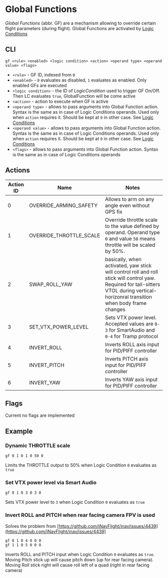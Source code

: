 # Global Functions

_Global Functions_ (abbr. GF) are a mechanism allowing to override certain flight parameters (during flight). Global Functions are activated by [Logic Conditions](Logic%20Conditions.md)

## CLI

`gf <rule> <enabled> <logic condition> <action> <operand type> <operand value> <flags>`

* `<rule>` - GF ID, indexed from `0`
* `<enabled>` - `0` evaluates as disabled, `1` evaluates as enabled. Only enabled GFs are executed
* `<logic condition>` - the ID of _LogicCondition_ used to trigger GF On/Off. Then LC evaluates `true`, GlobalFunction will be come active
* `<action>` - action to execute when GF is active
* `<operand type>` - allows to pass arguments into Global Function action. Syntax is the same as in case of Logic Conditions operands. Used only when `action` requires it. Should be kept at `0` in other case. See [Logic Conditions](Logic%20Conditions.md)
* `<operand value>` - allows to pass arguments into Global Function action. Syntax is the same as in case of Logic Conditions operands. Used only when `action` requires it. Should be kept at `0` in other case. See [Logic Conditions](Logic%20Conditions.md)
* `<flags>` - allows to pass arguments into Global Function action. Syntax is the same as in case of Logic Conditions operands

## Actions

| Action ID     | Name                          | Notes                                 |
|----           |----                           |----                                   |
| 0             | OVERRIDE_ARMING_SAFETY        | Allows to arm on any angle even without GPS fix              |
| 1             | OVERRIDE_THROTTLE_SCALE       | Override throttle scale to the value defined by operand. Operand type `0` and value `50` means throttle will be scaled by 50%. |
| 2             | SWAP_ROLL_YAW                 | basically, when activated, yaw stick will control roll and roll stick will control yaw. Required for tail-sitters VTOL during vertical-horizonral transition when body frame changes |
| 3             | SET_VTX_POWER_LEVEL           | Sets VTX power level. Accepted values are `0-3` for SmartAudio and `0-4` for Tramp protocol |
| 4             | INVERT_ROLL                   | Inverts ROLL axis input for PID/PIFF controller |
| 5             | INVERT_PITCH                  | Inverts PITCH axis input for PID/PIFF controller  |
| 6             | INVERT_YAW                    | Inverts YAW axis input for PID/PIFF controller |

## Flags

Current no flags are implemented

## Example

### Dynamic THROTTLE scale

`gf 0 1 0 1 0 50 0`

Limits the THROTTLE output to 50% when Logic Condition `0` evaluates as `true`

### Set VTX power level via Smart Audio

`gf 0 1 0 3 0 3 0`

Sets VTX power level to `3` when Logic Condition `0` evaluates as `true`

### Invert ROLL and PITCH when rear facing camera FPV is used

Solves the problem from [https://github.com/iNavFlight/inav/issues/4439](https://github.com/iNavFlight/inav/issues/4439)

```
gf 0 1 0 4 0 0 0
gf 1 1 0 5 0 0 0
```

Inverts ROLL and PITCH input when Logic Condition `0` evaluates as `true`. Moving Pitch stick up will cause pitch down (up for rear facing camera). Moving Roll stick right will cause roll left of a quad (right in rear facing camera)
